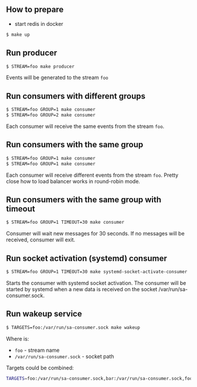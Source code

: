## How to prepare

- start redis in docker

```bash
$ make up
```

## Run producer

```bash
$ STREAM=foo make producer
```

Events will be generated to the stream `foo`

## Run consumers with different groups

```bash
$ STREAM=foo GROUP=1 make consumer
$ STREAM=foo GROUP=2 make consumer
```

Each consumer will receive the same events from the stream `foo`.

## Run consumers with the same group

```bash
$ STREAM=foo GROUP=1 make consumer
$ STREAM=foo GROUP=1 make consumer
```

Each consumer will receive different events from the stream `foo`.
Pretty close how to load balancer works in round-robin mode.

## Run consumers with the same group with timeout

```bash
$ STREAM=foo GROUP=1 TIMEOUT=30 make consumer
```

Consumer will wait new messages for 30 seconds. If no messages will be received, consumer will exit.

## Run socket activation (systemd) consumer

```bash
$ STREAM=foo GROUP=1 TIMEOUT=30 make systemd-socket-activate-consumer
```

Starts the consumer with systemd socket activation. The consumer will be started by systemd when a new data is received
on the socket /var/run/sa-consumer.sock.

## Run wakeup service

```bash
$ TARGETS=foo:/var/run/sa-consumer.sock make wakeup
```

Where is:
- `foo` - stream name
- `/var/run/sa-consumer.sock` - socket path

Targets could be combined:

```bash
TARGETS=foo:/var/run/sa-consumer.sock,bar:/var/run/sa-consumer.sock,foo:/var/run/other-sa-consumer.sock make wakeup
```